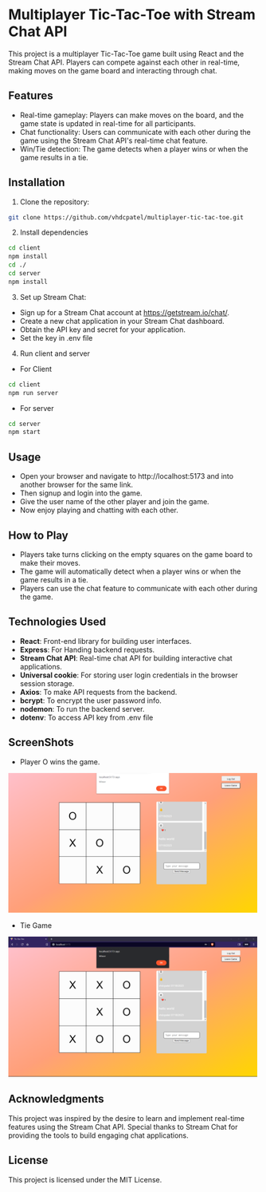 # Multiplayer Tic-Tac-Toe with Stream Chat API

This project is a multiplayer Tic-Tac-Toe game built using React and the Stream Chat API. Players can compete against each other in real-time, making moves on the game board and interacting through chat.

## Features

- Real-time gameplay: Players can make moves on the board, and the game state is updated in real-time for all participants.
- Chat functionality: Users can communicate with each other during the game using the Stream Chat API's real-time chat feature.
- Win/Tie detection: The game detects when a player wins or when the game results in a tie.

## Installation

1. Clone the repository:

```bash
git clone https://github.com/vhdcpatel/multiplayer-tic-tac-toe.git
```

2. Install dependencies

```bash
cd client 
npm install
cd ./ 
cd server 
npm install 
```
3. Set up Stream Chat:

- Sign up for a Stream Chat account at https://getstream.io/chat/.
- Create a new chat application in your Stream Chat dashboard.
- Obtain the API key and secret for your application.
- Set the key in .env file

4. Run client and server
- For Client
```bash
cd client 
npm run server
```
- For server
```bash
cd server 
npm start
```

## Usage

- Open your browser and navigate to http://localhost:5173 and into another browser for the same link.
- Then signup and login into the game.
- Give the user name of the other player and join the game.
- Now enjoy playing and chatting with each other. 

## How to Play
- Players take turns clicking on the empty squares on the game board to make their moves.
- The game will automatically detect when a player wins or when the game results in a tie.
- Players can use the chat feature to communicate with each other during the game.

## Technologies Used
- **React**: Front-end library for building user interfaces.
- **Express**: For Handing backend requests.
- **Stream Chat API**: Real-time chat API for building interactive chat applications.
- **Universal cookie**: For storing user login credentials in the browser session storage.
- **Axios**: To make API requests from the backend. 
- **bcrypt**: To encrypt the user password info.
- **nodemon**: To run the backend server. 
- **dotenv**: To access API key from .env file

## ScreenShots 
- Player O wins the game.

<img src="./screenshots/img1.png" alt="Screenshot-1" width="500" />

- Tie Game

<img src="./screenshots/img2.png" alt="Screenshot-2" width="500" />



## Acknowledgments
This project was inspired by the desire to learn and implement real-time features using the Stream Chat API. 
Special thanks to Stream Chat for providing the tools to build engaging chat applications.

## License
This project is licensed under the MIT License.

